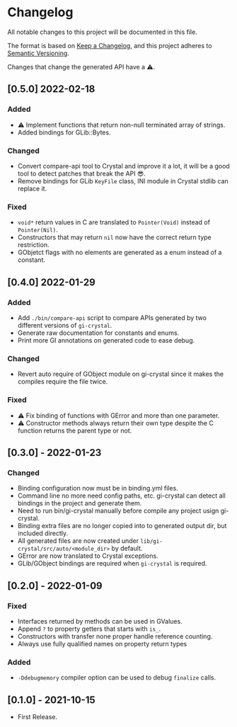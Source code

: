 # Changelog
All notable changes to this project will be documented in this file.

The format is based on [Keep a Changelog](https://keepachangelog.com/en/1.0.0/),
and this project adheres to [Semantic Versioning](https://semver.org/spec/v2.0.0.html).

Changes that change the generated API have a ⚠️.

## [0.5.0] 2022-02-18
### Added
- ⚠️ Implement functions that return non-null terminated array of strings.
- Added bindings for GLib::Bytes.

### Changed
- Convert compare-api tool to Crystal and improve it a lot, it will be a good tool to detect patches that break the API 😎️.
- Remove bindings for GLib `KeyFile` class, INI module in Crystal stdlib can replace it.

### Fixed
- `void*` return values in C are translated to `Pointer(Void)` instead of `Pointer(Nil)`.
- Constructors that may return `nil` now have the correct return type restriction.
- GObjetct flags with no elements are generated as a enum instead of a constant.

## [0.4.0] 2022-01-29
### Added
- Add `./bin/compare-api` script to compare APIs generated by two different versions of `gi-crystal`.
- Generate raw documentation for constants and enums.
- Print more GI annotations on generated code to ease debug.

### Changed
- Revert auto require of GObject module on gi-crystal since it makes the compiles require the file twice.

### Fixed
- ⚠️ Fix binding of functions with GError and more than one parameter.
- ⚠️ Constructor methods always return their own type despite the C function returns the parent type or not.

## [0.3.0] - 2022-01-23
### Changed
- Binding configuration now must be in binding.yml files.
- Command line no more need config paths, etc. gi-crystal can detect all bindings in the project and generate them.
- Need to run bin/gi-crystal manually before compile any project usign gi-crystal.
- Binding extra files are no longer copied into to generated output dir, but included directly.
- All generated files are now created under `lib/gi-crystal/src/auto/<module_dir>` by default.
- GError are now translated to Crystal exceptions.
- GLib/GObject bindings are required when `gi-crystal` is required.

## [0.2.0] - 2022-01-09
### Fixed
- Interfaces returned by methods can be used in GValues.
- Append `?` to property getters that starts with `is_`.
- Constructors with transfer none proper handle reference counting.
- Always use fully qualified names on property return types

### Added
- `-Ddebugmemory` compiler option can be used to debug `finalize` calls.

## [0.1.0] - 2021-10-15
 - First Release.
